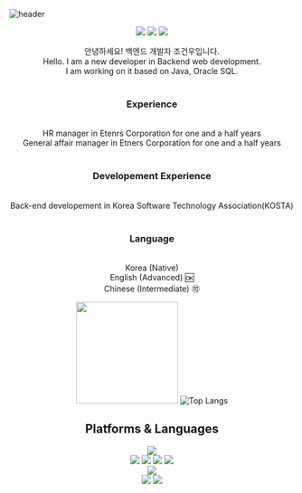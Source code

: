 ![header](https://capsule-render.vercel.app/api?type=waving)
<div align=center> 
  <p>
  <a href="https://www.notion.so/Kevin-s-Note-17a640d16aa540a7a2e32db28350b08e" target="_blank"><img src="https://img.shields.io/badge/Kevin's Island-000000?style=flat-square&logo=Notion&logoColor=white"/></a> 
  <a href="https://www.notion.so/Kevin-s-Note-17a640d16aa540a7a2e32db28350b08e" target="_blank"><img src="https://img.shields.io/badge/Blog-DD0B78?style=flat-square&logo=GitHub%20Sponsors&logoColor=white"/></a>
  <a href="mailto:jokw9250@gmail.com" target="_blank"><img src="https://img.shields.io/badge/jokw9250@gmail.com-EA4335?style=flat-square&logo=Gmail&logoColor=white"/></a>
  <!-- <a href="https://www.linkedin.com/in/" target="_blank"><img src="https://img.shields.io/badge/KevinJo-Keonwoo-0A66C2?style=flat-square&logo=Linkedin&logoColor=white"/></a> -->
  
</p>
<p>
  안녕하세요! 백엔드 개발자 조건우입니다. <br/>
  Hello. I am a new developer in Backend web development.<br/>
  I am working on it based on Java, Oracle SQL.<br/><br/>
  
  <h3>Experience </h3> <br/>
  HR manager in Etenrs Corporation for one and a half years <br/>
  General affair manager in Etners Corporation for one and a half years <br/><br/>
  
  <h3>Developement Experience </h3><br/>
  Back-end developement in Korea Software Technology Association(KOSTA) <br/><br/>
  
  <h3>Language </h3><br/>
  Korea (Native) <br/>
  English (Advanced) 🆗 <br/>
  Chinese (Intermediate) 🉑 <br/>
  
</p>

   <img height="180em" src="https://github-readme-stats.vercel.app/api?username=KevinJo-Keonwoo&show_icons=true&hide_border=true&&count_private=true&include_all_commits=true" />   ![Top Langs](https://github-readme-stats.vercel.app/api/top-langs/?username=KevinJo-Keonwoo&layout=compact&hide_border=true&theme=white)
  

  

## Platforms & Languages
<p>
  
  <img src="https://img.shields.io/badge/java-007396?style=for-the-badge&logo=java&logoColor=white"> 
  <br>  
  <img src="https://img.shields.io/badge/html5-E34F26?style=for-the-badge&logo=html5&logoColor=white"> 
  <img src="https://img.shields.io/badge/css-1572B6?style=for-the-badge&logo=css3&logoColor=white"> 
  <img src="https://img.shields.io/badge/javascript-F7DF1E?style=for-the-badge&logo=javascript&logoColor=black"> 
  <img src="https://img.shields.io/badge/jquery-0769AD?style=for-the-badge&logo=jquery&logoColor=white">
  <br>
  <img src="https://img.shields.io/badge/Oracle-F80000?style=for-the-badge&logo=oracle&logoColor=white">
  <br>
  <img src="https://img.shields.io/badge/Spring-6DB33F?style=for-the-badge&logo=Spring&logoColor=white">
  <img src="https://img.shields.io/badge/SpringBoot-6DB33F?style=for-the-badge&logo=SpringBoot&logoColor=white">
</p>
